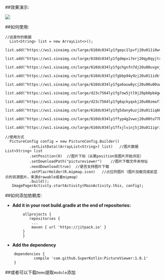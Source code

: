 ##效果演示:

![](/art/PictureViewer.gif)

##如何使用:

	//这是你的数据
      List<String> list = new ArrayList<>();
      list.add("https://ws1.sinaimg.cn/large/610dc034ly1fgepc1lpvfj20u011i0wv.jpg");
      list.add("https://ws1.sinaimg.cn/large/610dc034ly1fgdmpxi7erj20qy0qyjtr.jpg");
      list.add("https://ws1.sinaimg.cn/large/610dc034ly1fgchgnfn7dj20u00uvgnj.jpg");
      list.add("https://ws1.sinaimg.cn/large/610dc034ly1fgbbp94y9zj20u011idkf.jpg");
      list.add("https://ws1.sinaimg.cn/large/610dc034ly1fga6auw8ycj20u00u00uw.jpg");
      list.add("https://ws1.sinaimg.cn/large/d23c7564ly1fg7ow5jtl9j20pb0pb4gw.jpg");
      list.add("https://ws1.sinaimg.cn/large/d23c7564ly1fg6qckyqxkj20u00zmaf1.jpg");
      list.add("https://ws1.sinaimg.cn/large/610dc034ly1fg5dany6uzj20u011iq60.jpg");
      list.add("https://ws1.sinaimg.cn/large/610dc034ly1ffyp4g2vwxj20u00tu77b.jpg");
      list.add("https://ws1.sinaimg.cn/large/610dc034ly1ffxjlvinj5j20u011igri.jpg");

	//使用方式
      PictureConfig config = new PictureConfig.Builder()
               .setListData((ArrayList<String>) list)	//图片数据List<String> list
               .setPosition(0)	//图片下标（从第position张图片开始浏览）
               .setDownloadPath("pictureviewer")	//图片下载文件夹地址
               .needDownload(true)	//是否支持图片下载
               .setPlacrHolder(R.mipmap.icon)	//占位符图片（图片加载完成前显示的资源图片，来源drawable或者mipmap）
               .build();
       ImagePagerActivity.startActivity(MainActivity.this, config);


##如何添加依赖库:

 - **Add it in your root build.gradle at the end of repositories:**

```
	    allprojects {
		   repositories {
			...
			maven { url 'https://jitpack.io' }
		}
	    }
```


 -  **Add the dependency**
```
	dependencies {
	         compile 'com.github.SuperKotlin:PictureViewer:1.0.1'
	}
```


##或者可以下载`Demo`提取`module`添加

